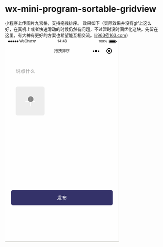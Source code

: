 # wx-mini-program-sortable-gridview

小程序上传图片九宫格，支持拖拽排序。 
效果如下（实际效果并没有gif上这么好，在真机上或者快速滑动的时候仍然有问题，不过暂时没时间优化这块。先留在这里，有大神有更好的方案也希望能互相交流。lij963@163.com）
![Image text](screenshots/sortable-gridview1.gif)

